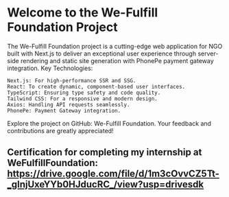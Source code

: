 # Welcome to the We-Fulfill Foundation Project

The We-Fulfill Foundation project is a cutting-edge web application for NGO built with Next.js to deliver an exceptional user experience through server-side rendering and static site generation with PhonePe payment gateway integration.
Key Technologies:

    Next.js: For high-performance SSR and SSG.
    React: To create dynamic, component-based user interfaces.
    TypeScript: Ensuring type safety and code quality.
    Tailwind CSS: For a responsive and modern design.
    Axios: Handling API requests seamlessly.
    PhonePe: Payment Gateway integration.

Explore the project on GitHub: We-Fulfill Foundation. Your feedback and contributions are greatly appreciated!

## Certification for completing my internship at WeFulfillFoundation: https://drive.google.com/file/d/1m3cOvvCZ5Tt-_gInjUxeYYb0HJducRC_/view?usp=drivesdk
